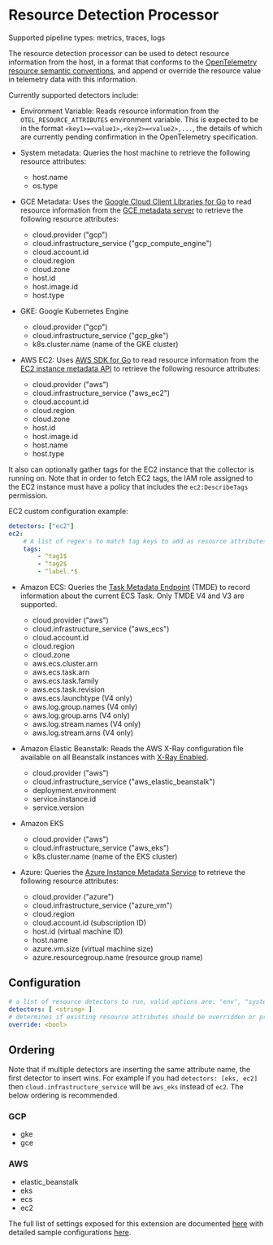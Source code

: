 # Resource Detection Processor

Supported pipeline types: metrics, traces, logs

The resource detection processor can be used to detect resource information from the host,
in a format that conforms to the [OpenTelemetry resource semantic conventions](https://github.com/open-telemetry/opentelemetry-main/specification/resource/semantic_conventions/README.md), and append or
override the resource value in telemetry data with this information.

Currently supported detectors include:

* Environment Variable: Reads resource information from the `OTEL_RESOURCE_ATTRIBUTES` environment
variable. This is expected to be in the format `<key1>=<value1>,<key2>=<value2>,...`, the
details of which are currently pending confirmation in the OpenTelemetry specification.

* System metadata: Queries the host machine to retrieve the following resource attributes:

    * host.name
    * os.type

* GCE Metadata: Uses the [Google Cloud Client Libraries for Go](https://github.com/googleapis/google-cloud-go)
to read resource information from the [GCE metadata server](https://cloud.google.com/compute/docs/storing-retrieving-metadata) to retrieve the following resource attributes:

    * cloud.provider ("gcp")
    * cloud.infrastructure_service ("gcp_compute_engine")
    * cloud.account.id
    * cloud.region
    * cloud.zone
    * host.id
    * host.image.id
    * host.type

* GKE: Google Kubernetes Engine

    * cloud.provider ("gcp")
    * cloud.infrastructure_service ("gcp_gke")
    * k8s.cluster.name (name of the GKE cluster)

* AWS EC2: Uses [AWS SDK for Go](https://docs.aws.amazon.com/sdk-for-go/api/aws/ec2metadata/) to read resource information from the [EC2 instance metadata API](https://docs.aws.amazon.com/AWSEC2/latest/UserGuide/ec2-instance-metadata.html) to retrieve the following resource attributes:

    * cloud.provider ("aws")
    * cloud.infrastructure_service ("aws_ec2")
    * cloud.account.id
    * cloud.region
    * cloud.zone
    * host.id
    * host.image.id
    * host.name
    * host.type

It also can optionally gather tags for the EC2 instance that the collector is running on. 
Note that in order to fetch EC2 tags, the IAM role assigned to the EC2 instance must have a policy that includes the `ec2:DescribeTags` permission.

EC2 custom configuration example:
```yaml
detectors: ["ec2"]
ec2:
    # A list of regex's to match tag keys to add as resource attributes can be specified
    tags:
        - ^tag1$
        - ^tag2$
        - ^label.*$
```

* Amazon ECS: Queries the [Task Metadata Endpoint](https://docs.aws.amazon.com/AmazonECS/latest/developerguide/task-metadata-endpoint.html) (TMDE) to record information about the current ECS Task. Only TMDE V4 and V3 are supported.

    * cloud.provider ("aws")
    * cloud.infrastructure_service ("aws_ecs")
    * cloud.account.id
    * cloud.region
    * cloud.zone
    * aws.ecs.cluster.arn
    * aws.ecs.task.arn
    * aws.ecs.task.family
    * aws.ecs.task.revision
    * aws.ecs.launchtype (V4 only)
    * aws.log.group.names (V4 only)
    * aws.log.group.arns (V4 only)
    * aws.log.stream.names (V4 only)
    * aws.log.stream.arns (V4 only)
    
* Amazon Elastic Beanstalk: Reads the AWS X-Ray configuration file available on all Beanstalk instances with [X-Ray Enabled](https://docs.aws.amazon.com/elasticbeanstalk/latest/dg/environment-configuration-debugging.html).

    * cloud.provider ("aws")
    * cloud.infrastructure_service ("aws_elastic_beanstalk")
    * deployment.environment
    * service.instance.id
    * service.version

* Amazon EKS

    * cloud.provider ("aws")
    * cloud.infrastructure_service ("aws_eks")
    * k8s.cluster.name (name of the EKS cluster)
    
* Azure: Queries the [Azure Instance Metadata Service](https://aka.ms/azureimds) to retrieve the following resource attributes:

    * cloud.provider ("azure")
    * cloud.infrastructure_service ("azure_vm")
    * cloud.region
    * cloud.account.id (subscription ID)
    * host.id (virtual machine ID)
    * host.name
    * azure.vm.size (virtual machine size)
    * azure.resourcegroup.name (resource group name)

## Configuration

```yaml
# a list of resource detectors to run, valid options are: "env", "system", "gce", "gke", "ec2", "ecs", "elastic_beanstalk", "eks", "azure"
detectors: [ <string> ]
# determines if existing resource attributes should be overridden or preserved, defaults to true
override: <bool>
```

## Ordering

Note that if multiple detectors are inserting the same attribute name, the first detector to insert wins. For example if you had `detectors: [eks, ec2]` then `cloud.infrastructure_service` will be `aws_eks` instead of `ec2`. The below ordering is recommended.

### GCP

* gke
* gce

### AWS

* elastic_beanstalk
* eks
* ecs
* ec2

The full list of settings exposed for this extension are documented [here](./config.go)
with detailed sample configurations [here](./testdata/config.yaml).
